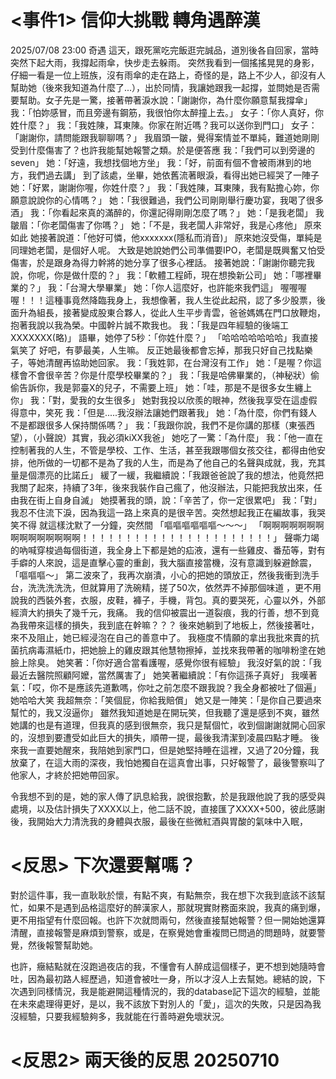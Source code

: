 # <事件1> 信仰大挑戰 轉角遇醉漢

2025/07/08 23:00 奇遇
這天，跟死黨吃完飯逛完誠品，道別後各自回家，當時突然下起大雨，我撐起雨傘，快步走去躲雨。
突然我看到一個搖搖晃晃的身影，仔細一看是一位上班族，沒有雨傘的走在路上，奇怪的是，路上不少人，卻沒有人幫助她（後來我知道為什麼了...），出於同情，我讓她跟我一起撐，並問她是否需要幫助。女子先是一驚，接著帶著淚水說：「謝謝你，為什麼你願意幫我撐傘」
我：「怕妳感冒，而且旁邊有鋼筋，我很怕你太醉撞上去。」
女子：「你人真好，你姓什麼？」
我：「我姓陳，耳東陳。你家在附近嗎？我可以送你到門口」
女子：「謝謝你，請問能跟我聊聊嗎？」
我眉頭一皺，覺得案情並不單純，難道她剛剛受到什麼傷害了？也許我能幫她報警之類。於是便答應
我：「我們可以到旁邊的seven」
她：「好遠，我想找個地方坐」
我：「好，前面有個不會被雨淋到的地方，我們過去講」
到了該處，坐畢，她依舊流著眼淚，看得出她已經哭了一陣子
她：「好累，謝謝你喔，你姓什麼？」
我：「我姓陳，耳東陳，我有點擔心妳，你願意說說你的心情嗎？」
她：「我很難過，我們公司剛剛舉行慶功宴，我喝了很多酒」
我：「你看起來真的滿醉的，你還記得剛剛怎麼了嗎？」
她：「是我老闆」
我皺眉：「你老闆傷害了你嗎？」
她：「不是，我老闆人非常好，我是心疼他」
原來如此
她接著說道：「他好可憐，他xxxxxxx(隱私而消音)」
原來她沒受傷，單純是同理她老闆，是個好人呢。
大致是她說她們公司準備要IPO，老闆是既興奮又怕受傷害，於是跟身為得力幹將的她分享了很多心裡話。
接著她說：「謝謝你聽完我說，你呢，你是做什麼的？」
我：「軟體工程師，現在想換新公司」
她：「哪裡畢業的？」
我：「台灣大學畢業」
她：「你人這麼好，也許能來我們這」
喔喔喔喔！！！這種事竟然降臨我身上，我想像著，我人生從此起飛，認了多少股票，後面升為組長，接著變成股東合夥人，從此人生平步青雲，爸爸媽媽在門口放鞭炮，抱著我說以我為榮。中國幹片誠不欺我也。
我：「我是四年經驗的後端工XXXXXXX(略)」
語畢，她停了5秒：「你姓什麼？」
「哈哈哈哈哈哈哈」我直接氣笑了
好吧，有夢最美，人生嘛。
反正她最後都會忘掉，那我只好自己找點樂子，等她清醒再協助她回家。
我：「我姓郭，在台灣沒有工作」
她：「是喔？你這樣會不會很辛苦？你是什麼學校畢業的？」
我：「我是哈佛畢業的，（神秘狀）偷偷告訴你，我是郭臺X的兒子，不需要上班」
她：「哇，那是不是很多女生纏上你」
我：「對，愛我的女生很多」
她對我投以欣羨的眼神，然後我享受在這虛假得意中，笑死
我：「但是.....我沒辦法讓她們跟著我」
她：「為什麼，你們有錢人不是都跟很多人保持關係嗎？」
我：「我跟你說，我們不是你講的那樣（東張西望），（小聲說）其實，我必須kiXX我爸」
她吃了一驚：「為什麼」
我：「他一直在控制著我的人生，不管是學校、工作、生活，甚至我跟哪個女孩交往，都得由他安排，他所做的一切都不是為了我的人生，而是為了他自己的名聲與成就，我，充其量是個漂亮的比諾丘」
緩了一緩，我繼續說：「我跟爸爸說了我的想法，他竟然把我關了起來，持續了3年，後來我裝作自己瘋了，他沒辦法，只能把我放出來，任由我在街上自身自滅」
她摸著我的頭，說：「辛苦了，你一定很累吧」
我：「對」我忍不住流下淚，因為我這一路上來真的是很辛苦。突然想起我正在編故事，我哭笑不得
就這樣沈默了一分鐘，突然間
「嘔嘔嘔嘔嘔嘔～～～」
「啊啊啊啊啊啊啊啊啊啊啊啊啊啊啊！！！！！！！！！！！！！！！！！！！！！！」
聲嘶力竭的吶喊穿梭過每個街道，我全身上下都是她的疝液，還有一些雞皮、番茄等，對有手癖的人來說，這是直擊心靈的重創，我大腦直接當機，沒有意識到躲避餘震，
「嘔嘔嘔～」
第二波來了，我再次崩潰，小心的把她的頭放正，然後我衝到洗手台，洗洗洗洗洗，但就算用了洗碗精，搓了50次，依然弄不掉那個味道
，更不用說我的西裝外套，衣服，皮鞋，褲子，手機，背包。真的要哭死，心靈以外，外部經濟大約損失了幾千元，我痛。
我的信仰被震出一道裂痕，我的行善，想不到竟為我帶來這樣的損失，我到底在幹嘛？？？
後來她躺到了地板上，然後接著吐，來不及阻止，她已經浸泡在自己的善意中了。
我極度不情願的拿出我批來賣的抗菌抗病毒濕紙巾，把她臉上的雞皮跟其他慧物擦掉，並找來我帶著的咖啡粉塗在她臉上除臭。
她笑著：「你好適合當看護喔，感覺你很有經驗」
我沒好氣的說：「我最近去醫院照顧阿嬤，當然厲害了」
她笑著繼續說：「有你這孫子真好」
我嘆著氣：「哎，你不是應該先道歉嗎，你吐之前怎麼不跟我說？我全身都被吐了個遍」
她哈哈大笑
我超無奈：「笑個屁，你給我賠償」
她又是一陣笑：「是你自己要過來幫忙的，我又沒逼你」
雖然我知道她是在開玩笑，但我聽了還是感到不爽，雖然她講的也是有道理，但我真的感到很無奈，我只是幫個忙，收到個謝謝就開心回家的，沒想到要遭受如此巨大的損失，順帶一提，最後我清潔到凌晨四點才睡。
後來我一直要她醒來，我陪她到家門口，但是她堅持睡在這裡，又過了20分鐘，我放棄了，在這大雨的深夜，我怕她獨自在這真會出事，只好報警了，最後警察叫了他家人，才終於把她帶回家。

令我想不到的是，她的家人傳了訊息給我，說很抱歉，於是我跟他說了我的感受與處境，以及估計損失了XXXX以上，他二話不說，直接匯了XXXX+500，彼此感謝後，我開始大力清洗我的身體與衣服，最後在些微紅酒與胃酸的氣味中入眠，


# <反思> 下次還要幫嗎？

對於這件事，我一直耿耿於懷，有點不爽，有點無奈，我在想下次我到底該不該幫忙，如果不是遇到品格這麼好的醉漢家人，那就現實財務面來說，我真的痛到爆，更不用指望有什麼回報。也許下次就問兩句，然後直接幫她報警？但一開始她還算清醒，直接報警是麻煩到警察，或是，在察覺她會重複問已問過的問題時，就要警覺，然後報警幫助她。

也許，癥結點就在沒跑過夜店的我，不懂會有人醉成這個樣子，更不想到她隨時會吐，因為最初路人經歷過，知道會被吐一身，所以才沒人上去幫她。總結的說，下次遇到同樣情況，我是能避開這種情況的，我的database記下這次的經驗，並能在未來處理得更好，是以，我不該放下對別人的「愛」，這次的失敗，只是因為我沒經驗，只要我經驗夠多，我就能在行善時避免壞狀況。

# <反思2> 兩天後的反思 20250710
